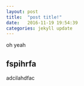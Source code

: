 ```yaml
---
layout: post
title:  "post title!"
date:   2016-11-19 19:54:39
categories: jekyll update
---
```

oh yeah

## fspihrfa
adcilahdfac
